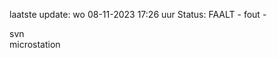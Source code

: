 laatste update: 
wo 08-11-2023 17:26   uur 
Status: FAALT - fout - 
<div class="service R">svn</div><div class="service Y">microstation</div>
